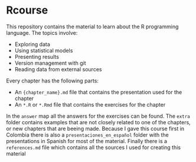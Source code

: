# Rcourse

This repository contains the material to learn about the R programming language. The topics involve:

- Exploring data
- Using statistical models
- Presenting results
- Version management with git
- Reading data from external sources

Every chapter has the following parts:

- An `{chapter_name}.md` file that contains the presentation used for the chapter
- An `*.R` or `*.Rmd` file that contains the exercises for the chapter

In the `answer` map all the answers for the exercises can be found. The `extra` folder contains examples that are not closely related to one of the chapters, or new chapters that are beeing made. Because I gave this course first in Colombia there is also a `presentaciones_en_español` folder with the presentations in Spanish for most of the material. Finally there is a `references.md` file which contains all the sources I used for creating this material
